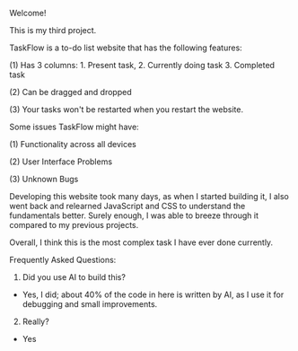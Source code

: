 Welcome!

This is my third project.

TaskFlow is a to-do list website that has the following features:

(1) Has 3 columns: 1. Present task, 2. Currently doing task 3. Completed task

(2) Can be dragged and dropped

(3) Your tasks won't be restarted when you restart the website.

Some issues TaskFlow might have:

(1) Functionality across all devices

(2) User Interface Problems

(3) Unknown Bugs

Developing this website took many days, as when I started building it, I also went back and relearned JavaScript and CSS to understand the fundamentals better. Surely enough, I was able to breeze through it compared to my previous projects.

Overall, I think this is the most complex task I have ever done currently.

Frequently Asked Questions:

1. Did you use AI to build this?

- Yes, I did; about 40% of the code in here is written by AI, as I use it for debugging and small improvements.

2. Really?

- Yes
